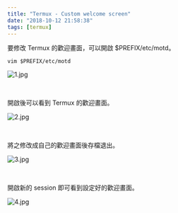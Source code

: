```yaml
---
title: "Termux - Custom welcome screen"
date: "2018-10-12 21:58:38"
tags: [termux]
---
```



要修改 Termux 的歡迎畫面，可以開啟 $PREFIX/etc/motd。  

<!-- more -->

    vim $PREFIX/etc/motd

![1.jpg](1.jpg)

</br>


開啟後可以看到 Termux 的歡迎畫面。  

![2.jpg](2.jpg)

</br>


將之修改成自己的歡迎畫面後存檔退出。  

![3.jpg](3.jpg)

</br>


開啟新的 session 即可看到設定好的歡迎畫面。  

![4.jpg](4.jpg)
